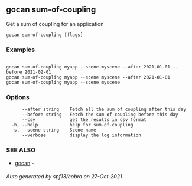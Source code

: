 ## gocan sum-of-coupling

Get a sum of coupling for an application

```
gocan sum-of-coupling [flags]
```

### Examples

```

gocan sum-of-coupling myapp --scene myscene --after 2021-01-01 --before 2021-02-01
gocan sum-of-coupling myapp --scene myscene --after 2021-01-01
gocan sum-of-coupling myapp --scene myscene

```

### Options

```
      --after string    Fetch all the sum of coupling after this day
      --before string   Fetch the sum of coupling before this day
      --csv             get the results in csv format
  -h, --help            help for sum-of-coupling
  -s, --scene string    Scene name
      --verbose         display the log information
```

### SEE ALSO

* [gocan](gocan.md)	 - 

###### Auto generated by spf13/cobra on 27-Oct-2021

